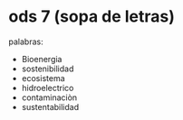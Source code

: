 # ods 7 (sopa de letras)

palabras:
- Bioenergia 
- sostenibilidad 
- ecosistema 
- hidroelectrico 
- contaminaciòn 
- sustentabilidad
